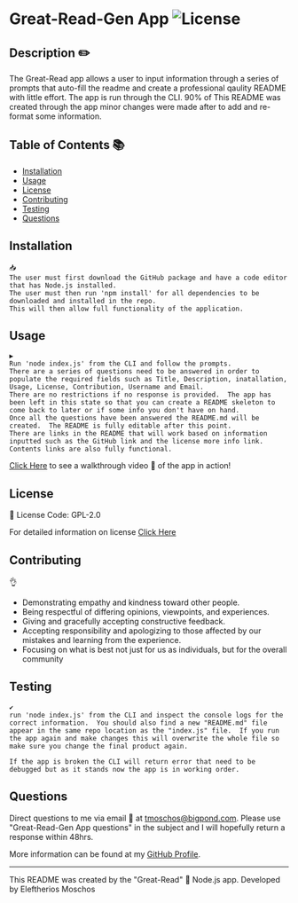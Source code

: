 # Great-Read-Gen App ![License](https://img.shields.io/static/v1?label=Licesne&message=GPL-2.0&color=green)
  

  ## Description ✏️
  
  The Great-Read app allows a user to input information through a series of prompts that auto-fill the readme and create a professional qaulity README with little effort.  The app is run through the CLI.  90% of This README was created through the app minor changes were made after to add and re-format some information.
  
  ## Table of Contents 📚
  
  * [Installation](#installation)
  * [Usage](#usage)
  * [License](#license)
  * [Contributing](#Contributing)
  * [Testing](#Testing)
  * [Questions](#Questions)
  
  ## Installation 

  ```
  📥 
  The user must first download the GitHub package and have a code editor that has Node.js installed.  
  The user must then run 'npm install' for all dependencies to be downloaded and installed in the repo.  
  This will then allow full functionality of the application.
  ```

  ## Usage 

  ```
  ▶️ 
  Run 'node index.js' from the CLI and follow the prompts. 
  There are a series of questions need to be answered in order to populate the required fields such as Title, Description, inatallation, Usage, License, Contribution, Username and Email.
  There are no restrictions if no response is provided.  The app has been left in this state so that you can create a README skeleton to come back to later or if some info you don't have on hand.  
  Once all the questions have been answered the README.md will be created.  The README is fully editable after this point.  
  There are links in the README that will work based on information inputted such as the GitHub link and the license more info link. Contents links are also fully functional.
  ```
  [Click Here](https://drive.google.com/file/d/1E2A8xLK1-LCit38cN1gjAiT3uvxBWW8T/view) to see a walkthrough video 🎥 of the app in action!

  ## License 
  
  📜 License Code: GPL-2.0

  For detailed information on license [Click Here](https://opensource.org/licenses/GPL-2.0)
  
  ## Contributing
  
  👌 
  * Demonstrating empathy and kindness toward other people.  
  * Being respectful of differing opinions, viewpoints, and experiences.  
  * Giving and gracefully accepting constructive feedback.  
  * Accepting responsibility and apologizing to those affected by our mistakes and learning from the experience. 
  * Focusing on what is best not just for us as individuals, but for the overall community
  
  ## Testing 

  ```
  ✔️ 
  run 'node index.js' from the CLI and inspect the console logs for the correct information.  You should also find a new "README.md" file appear in the same repo location as the "index.js" file.  If you run the app again and make changes this will overwrite the whole file so make sure you change the final product again.

  If the app is broken the CLI will return error that need to be debugged but as it stands now the app is in working order.
  ```

  ## Questions 
  
  Direct questions to me via email 📧 at [tmoschos@bigpond.com](tmoschos@bigpond.com).  Please use "Great-Read-Gen App questions" in the subject and I will hopefully return a response within 48hrs.

  More information can be found at my [GitHub Profile](https://github.com/EMoschos).
  
---
This README was created by the "Great-Read" 📝 Node.js app.  Developed by Eleftherios Moschos
